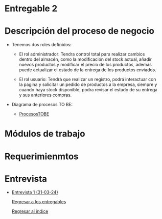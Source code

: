 # Entregable 2
# Descripción del proceso de negocio
  - Tenemos dos roles definidos:

      - El rol administrador: Tendra control total para realizar cambios dentro del almacén, como la modificación del stock actual, añadir nuevos productos y modificar el precio de los productos, además puede actualizar el estado de la entrega de los productos enviados.

      - El rol usuario: Tendrá que realizar un registro, podrá interactuar con la pagina y solicitar un pedido de productos a la empresa, siempre y cuando haya stock disponible, podra revisar el estado de su entrega y sus anteriores compras.
    
  - Diagrama de procesos TO BE:

      - [ProcesosTOBE](ProcesosTOBE.md)

  # Módulos de trabajo

  # Requerimienmtos

  # Entrevista

- [Entrevista 1 (31-03-24)](../../03.Entrevista/Entrevista1/entrevista1.md)

  [Regresar a los entregables](../../04.Entregables/entregables.md)

  [Regresar al índice](../../README.md)
